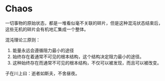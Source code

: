 # Chaos

一切事物的原始状态，都是一堆看似毫不关联的碎片，但是这种混沌状态结束后，这些无机的碎片会有机地汇集成一个整体。

混沌理论三原则：
1. 能量永远会遵循阻力最小的途径
2. 始终存在着通常不可见的根本结构，这个结构决定阻力最小的途径。
3. 这种始终存在而通常不可见的根本结构，不仅可以被发现，而且可以被改变。

子在川上曰：逝者如斯夫，不舍昼夜。